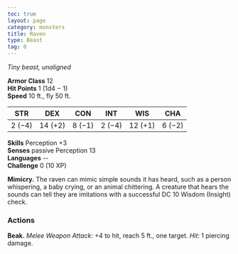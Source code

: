 ```yaml
---
toc: true
layout: page
category: monsters
title: Raven
type: Beast
tag: 0
---
```

_Tiny beast, unaligned_

**Armor Class** 12    
**Hit Points** 1 (1d4 − 1)    
**Speed** 10 ft., fly 50 ft. 

| STR     | DEX     | CON     | INT     | WIS     | CHA     |
|---------|---------|---------|---------|---------|---------|
| 2 (−4)  | 14 (+2) | 8 (−1)  | 2 (−4)  | 12 (+1) | 6 (−2)  |  

**Skills** Perception +3    
**Senses** passive Perception 13    
**Languages** --    
**Challenge** 0 (10 XP) 

**Mimicry.** The raven can mimic simple sounds it has heard, such as a person whispering, a baby crying, or an animal chittering. A creature that hears the sounds can tell they are imitations with a successful DC 10 Wisdom (Insight) check. 

### Actions 
**Beak.** _Melee Weapon Attack:_ +4 to hit, reach 5 ft., one target. _Hit:_ 1 piercing damage.